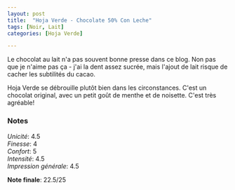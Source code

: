 ```yaml
---
layout: post
title:  "Hoja Verde - Chocolate 50% Con Leche"
tags: [Noir, Lait] 
categories: [Hoja Verde]

---
```



Le chocolat au lait n'a pas souvent bonne presse dans ce blog. Non pas que je n'aime pas ça - j'ai la dent assez sucrée, mais l'ajout de lait risque de cacher les subtilités du cacao.

Hoja Verde se débrouille plutôt bien dans les circonstances. C'est un chocolat original, avec un petit goût de menthe et de noisette. C'est très agréable! 



### Notes

_Unicité_: 4.5  
_Finesse_: 4  
_Confort_: 5  
_Intensité_: 4.5  
_Impression générale_: 4.5  

**Note finale**: 22.5/25